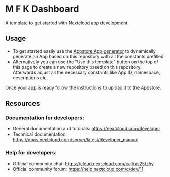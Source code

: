 # M F K Dashboard

A template to get started with Nextcloud app development.

## Usage

- To get started easily use the [Appstore App generator](https://apps.nextcloud.com/developer/apps/generate) to
  dynamically generate an App based on this repository with all the constants prefilled.
- Alternatively you can use the "Use this template" button on the top of this page to create a new repository based on
  this repository. Afterwards adjust all the necessary constants like App ID, namespace, descriptions etc.

Once your app is ready follow the [instructions](https://nextcloudappstore.readthedocs.io/en/latest/developer.html) to
upload it to the Appstore.

## Resources

### Documentation for developers:

- General documentation and tutorials: https://nextcloud.com/developer
- Technical documentation: https://docs.nextcloud.com/server/latest/developer_manual

### Help for developers:

- Official community chat: https://cloud.nextcloud.com/call/xs25tz5y
- Official community forum: https://help.nextcloud.com/c/dev/11
